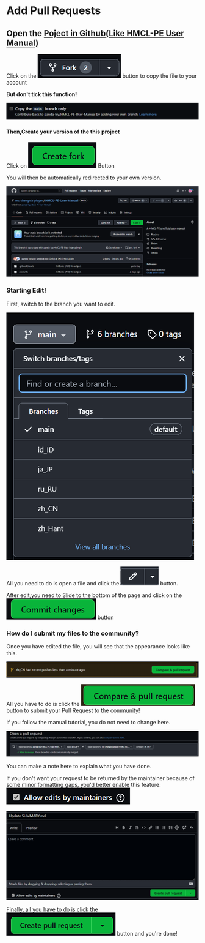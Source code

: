 # Add Pull Requests

## Open the [Poject in Github(Like HMCL-PE User Manual)](https://github.com/panda-lsy/HMCL-PE-User-Manual)

Click on the <img src="../../.gitbook/assets/image (23).png" alt="" data-size="line"> button to copy the file to your account

**But don't tick this function!**

![](<../../.gitbook/assets/image (1).png>)

#### Then,Create your version of the this project

Click on <img src="../../.gitbook/assets/image (3).png" alt="" data-size="line"> Button

You will then be automatically redirected to your own version.

![](<../../.gitbook/assets/image (13).png>)

### Starting Edit!

First, switch to the branch you want to edit.

![](<../../.gitbook/assets/image (27).png>)

All you need to do is open a file and click the <img src="../../.gitbook/assets/image (22).png" alt="" data-size="line"> button.

After edit,you need to Slide to the bottom of the page and click on the <img src="../../.gitbook/assets/image (6).png" alt="" data-size="line"> button

### How do I submit my files to the community?

Once you have edited the file, you will see that the appearance looks like this.

![](<../../.gitbook/assets/image (11).png>)

All you have to do is click the <img src="../../.gitbook/assets/image (14).png" alt="" data-size="line"> button to submit your Pull Request to the community!

If you follow the manual tutorial, you do not need to change here.

![If you follow the manual tutorial for translation, you do not need to change here.](<../../.gitbook/assets/image (5).png>)

You can make a note here to explain what you have done.

If you don't want your request to be returned by the maintainer because of some minor formatting gaps, you'd better enable this feature:![](<../../.gitbook/assets/image (2).png>)

![](<../../.gitbook/assets/image (33).png>)

Finally, all you have to do is click the <img src="../../.gitbook/assets/image (12).png" alt="" data-size="line"> button and you're done!
